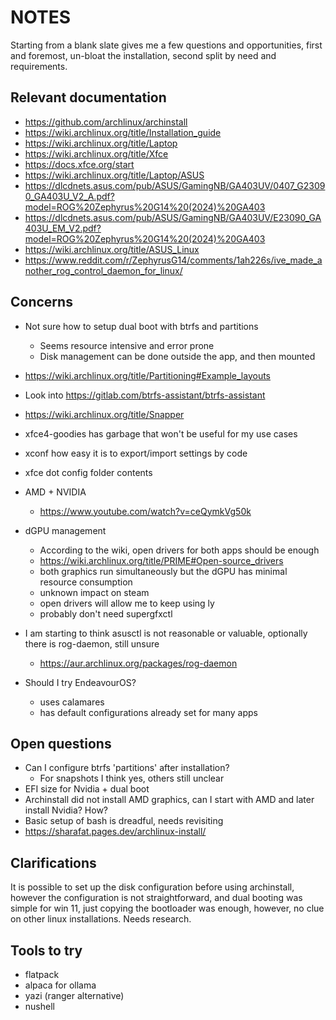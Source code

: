 # NOTES

Starting from a blank slate gives me a few questions and opportunities, first and foremost, un-bloat the installation,
second split by need and requirements.

## Relevant documentation

- <https://github.com/archlinux/archinstall>
- <https://wiki.archlinux.org/title/Installation_guide>
- <https://wiki.archlinux.org/title/Laptop>
- <https://wiki.archlinux.org/title/Xfce>
- <https://docs.xfce.org/start>
- <https://wiki.archlinux.org/title/Laptop/ASUS>
- <https://dlcdnets.asus.com/pub/ASUS/GamingNB/GA403UV/0407_G23090_GA403U_V2_A.pdf?model=ROG%20Zephyrus%20G14%20(2024)%20GA403>
- <https://dlcdnets.asus.com/pub/ASUS/GamingNB/GA403UV/E23090_GA403U_EM_V2.pdf?model=ROG%20Zephyrus%20G14%20(2024)%20GA403>
- <https://wiki.archlinux.org/title/ASUS_Linux>
- <https://www.reddit.com/r/ZephyrusG14/comments/1ah226s/ive_made_another_rog_control_daemon_for_linux/>

## Concerns

- Not sure  how to setup dual boot with btrfs and partitions
    - Seems resource intensive and error prone
    - Disk management can be done outside the app, and then mounted
- <https://wiki.archlinux.org/title/Partitioning#Example_layouts>
- Look into <https://gitlab.com/btrfs-assistant/btrfs-assistant>
- <https://wiki.archlinux.org/title/Snapper>

- xfce4-goodies has garbage that won't be useful for my use cases
- xconf how easy it is to export/import settings by code
- xfce dot config folder contents
- AMD + NVIDIA
    - <https://www.youtube.com/watch?v=ceQymkVg50k>
- dGPU management
    - According to the wiki, open drivers for both apps should be enough
    - <https://wiki.archlinux.org/title/PRIME#Open-source_drivers>
    - both graphics run simultaneously but the dGPU has minimal resource consumption
    - unknown impact on steam
    - open drivers will allow me to keep using ly
    - probably don't need supergfxctl
- I am starting to think asusctl is not reasonable or valuable, optionally there is rog-daemon, still unsure
    - <https://aur.archlinux.org/packages/rog-daemon>
- Should I try EndeavourOS?
    - uses calamares
    - has default configurations already set for many apps

## Open questions

- Can I configure btrfs 'partitions' after installation?
    - For snapshots I think yes, others still unclear
- EFI size for Nvidia + dual boot
- Archinstall did not install AMD graphics, can I start with AMD and later install Nvidia? How?
- Basic setup of bash is dreadful, needs revisiting
- <https://sharafat.pages.dev/archlinux-install/>

## Clarifications

It is possible to set up the disk configuration before using archinstall, however the configuration is not
straightforward, and dual booting was simple for win 11, just copying the bootloader was enough, however,
no clue on other linux installations. Needs research.

## Tools to try

- flatpack
- alpaca for ollama
- yazi (ranger alternative)
- nushell
